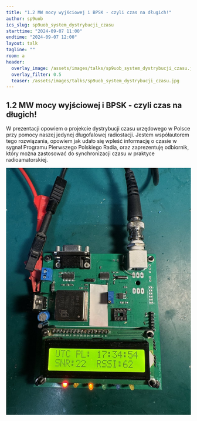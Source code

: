 ```yaml
---
title: "1.2 MW mocy wyjściowej i BPSK - czyli czas na długich!"
author: sp9uob
ics_slug: sp9uob_system_dystrybucji_czasu
starttime: "2024-09-07 11:00"
endtime: "2024-09-07 12:00"
layout: talk
tagline: ""
room: a
header:
  overlay_image: /assets/images/talks/sp9uob_system_dystrybucji_czasu.jpg
  overlay_filter: 0.5
  teaser: /assets/images/talks/sp9uob_system_dystrybucji_czasu.jpg
---
```


1.2 MW mocy wyjściowej i BPSK - czyli czas na długich!
---

W prezentacji opowiem o projekcie dystrybucji czasu urzędowego w Polsce przy pomocy naszej jedynej długofalowej radiostacji.
Jestem współautorem tego rozwiązania, opowiem jak udało się wpleść informację o czasie w sygnał Programu Pierwszego Polskiego Radia, oraz zaprezentuję odbiornik, który można zastosować do synchronizacji czasu w praktyce radioamatorskiej.

![](/assets/images/talks/sp9uob_system_dystrybucji_czasu.jpg)